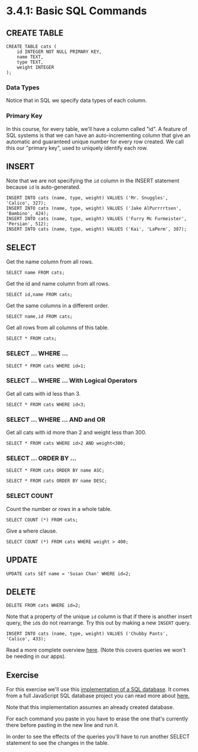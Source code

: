 # 3.4.1: Basic SQL Commands

## CREATE TABLE

```text
CREATE TABLE cats (
    id INTEGER NOT NULL PRIMARY KEY,
    name TEXT,
    type TEXT,
    weight INTEGER
);
```

### Data Types

Notice that in SQL we specify data types of each column.

### Primary Key

In this course, for every table, we'll have a column called "id". A feature of SQL systems is that we can have an auto-incrementing column that give an automatic and guaranteed unique number for every row created. We call this our "primary key", used to uniquely identify each row.

## INSERT

Note that we are not specifying the `id` column in the INSERT statement because `id` is auto-generated.

```text
INSERT INTO cats (name, type, weight) VALUES ('Mr. Snuggles', 'Calico', 327);
INSERT INTO cats (name, type, weight) VALUES ('Jake AlPurrrrtsen', 'Bambino', 424);
INSERT INTO cats (name, type, weight) VALUES ('Furry Mc Furmeister', 'Persian', 512);
INSERT INTO cats (name, type, weight) VALUES ('Kai', 'LaPerm', 387);
```

## SELECT

Get the name column from all rows.

```text
SELECT name FROM cats;
```

Get the id and name column from all rows.

```text
SELECT id,name FROM cats;
```

Get the same columns in a different order.

```text
SELECT name,id FROM cats;
```

Get all rows from all columns of this table. 

```text
SELECT * FROM cats;
```

### SELECT ... WHERE ...

```text
SELECT * FROM cats WHERE id=1;
```

### SELECT ... WHERE ... With Logical Operators

Get all cats with id less than 3.

```text
SELECT * FROM cats WHERE id<3;
```

### SELECT ... WHERE ... AND and OR

Get all cats with id more than 2 and weight less than 300.

```text
SELECT * FROM cats WHERE id>2 AND weight<300;
```

### SELECT ... ORDER BY ...

```text
SELECT * FROM cats ORDER BY name ASC;
```

```text
SELECT * FROM cats ORDER BY name DESC;
```

### SELECT COUNT

Count the number or rows in a whole table.

```text
SELECT COUNT (*) FROM cats;
```

Give a where clause.

```text
SELECT COUNT (*) FROM cats WHERE weight > 400;
```

## UPDATE

```text
UPDATE cats SET name = 'Susan Chan' WHERE id=2;
```

## DELETE

```text
DELETE FROM cats WHERE id=2;
```

Note that a property of the unique `id` column is that if there is another insert query, the `id`s do not rearrange. Try this out by making a new `INSERT` query.

```text
INSERT INTO cats (name, type, weight) VALUES ('Chubby Pants', 'Calico', 433);
```

Read a more complete overview [here](https://dataschool.com/learn-sql/sql-cheat-sheet/). \(Note this covers queries we won't be needing in our apps\).

## **Exercise**

For this exercise we'll use this [implementation of a SQL database](https://sql.js.org/examples/GUI/). It comes from a full JavaScript SQL database project you can read more about [here.](https://github.com/sql-js/sql.js)

Note that this implementation assumes an already created database.

For each command you paste in you have to erase the one that's currently there before pasting in the new line and run it.

In order to see the effects of the queries you'll have to run another SELECT statement to see the changes in the table.

